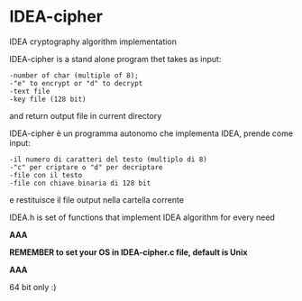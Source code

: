 IDEA-cipher
===========

IDEA cryptography algorithm implementation


IDEA-cipher is a stand alone program thet takes as input:

	-number of char (multiple of 8);
	-"e" to encrypt or "d" to decrypt
	-text file
	-key file (128 bit)

and return output file in current directory


IDEA-cipher è un programma autonomo che implementa IDEA, prende come input:

	-il numero di caratteri del testo (multiplo di 8)
	-"c" per criptare o "d" per decriptare
	-file con il testo
	-file con chiave binaria di 128 bit

e restituisce il file output nella cartella corrente


IDEA.h is set of functions that implement IDEA algorithm for every need

**AAA**

**REMEMBER to set your OS in IDEA-cipher.c file, default is Unix**

**AAA**

64 bit only :)


